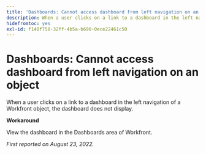 ```yaml
---
title: 'Dashboards: Cannot access dashboard from left navigation on an object'
description: When a user clicks on a link to a dashboard in the left navigation of a Workfront object, the dashboard does not display.
hidefromtoc: yes
exl-id: f140f758-32ff-4b5a-b690-0ece22461c50
---
```

# Dashboards: Cannot access dashboard from left navigation on an object

When a user clicks on a link to a dashboard in the left navigation of a Workfront object, the dashboard does not display.

**Workaround**

View the dashboard in the Dashboards area of Workfront.

_First reported on August 23, 2022._
